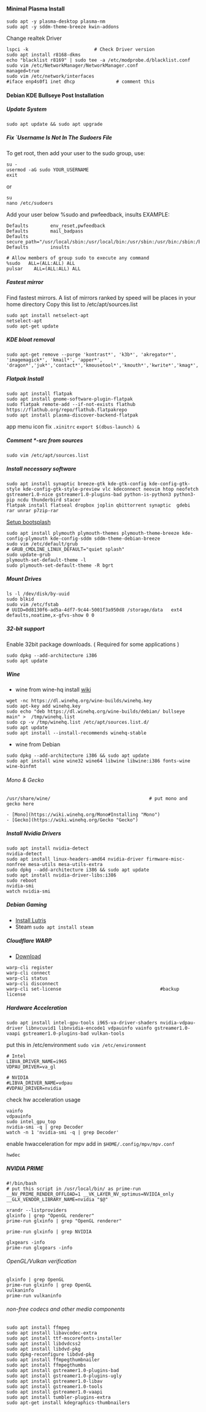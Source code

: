 #### Minimal Plasma Install
```
sudo apt -y plasma-desktop plasma-nm
sudo apt -y sddm-theme-breeze kwin-addons
```

Change realtek Driver
```
lspci -k						# Check Driver version
sudo apt install r8168-dkms  
echo "blacklist r8169" | sudo tee -a /etc/modprobe.d/blacklist.conf  
sudo vim /etc/NetworkManager/NetworkManager.conf  
managed=true  
sudo vim /etc/network/interfaces
#iface enp4s0f1 inet dhcp				# comment this  
```



#### Debian KDE Bullseye Post Installation

##### Update System
```
sudo apt update && sudo apt upgrade
```

##### Fix `Username Is Not In The Sudoers File
To get root, then add your user to the sudo group, use:
```
su -
usermod -aG sudo YOUR_USERNAME
exit
```
or
```
su
nano /etc/sudoers
```

Add your user below %sudo and pwfeedback, insults 
EXAMPLE:
```
Defaults        env_reset,pwfeedback
Defaults        mail_badpass
Defaults        secure_path="/usr/local/sbin:/usr/local/bin:/usr/sbin:/usr/bin:/sbin:/bin"
Defaults        insults

# Allow members of group sudo to execute any command
%sudo	ALL=(ALL:ALL) ALL
pulsar    ALL=(ALL:ALL) ALL
```

##### Fastest mirror
Find fastest mirrors. A list of mirrors ranked by speed will be places in your home directory
Copy this list to  /etc/apt/sources.list
```
sudo apt install netselect-apt
netselect-apt
sudo apt-get update
```

##### KDE bloat removal
```
sudo apt-get remove --purge 'kontrast*', 'k3b*', 'akregator*', 'imagemagick*', 'kmail*', 'apper*', 'dragon*','juk*','contact*','kmousetool*','kmouth*','kwrite*','kmag*','konqueror*','sieveeditor*'
```
##### Flatpak Install
```
sudo apt install flatpak 
sudo apt install gnome-software-plugin-flatpak
sudo flatpak remote-add --if-not-exists flathub https://flathub.org/repo/flathub.flatpakrepo
sudo apt install plasma-discover-backend-flatpak
```
app menu icon fix
`.xinitrc`
`export $(dbus-launch) &`

##### Comment *-src from sources
```
sudo vim /etc/apt/sources.list
```

##### Install necessary software
```
sudo apt install synaptic breeze-gtk kde-gtk-config kde-config-gtk-style kde-config-gtk-style-preview vlc kdeconnect neovim htop neofetch gstreamer1.0-nice gstreamer1.0-plugins-bad python-is-python3 python3-pip ncdu thunderbird stacer 
flatpak install flatseal dropbox joplin qbittorrent synaptic  gdebi rar unrar p7zip-rar 
```
[Setup bootsplash](https://wiki.debian.org/plymouth#Preinstallation "Setup bootsplash")
```
sudo apt install plymouth plymouth-themes plymouth-theme-breeze kde-config-plymouth kde-config-sddm sddm-theme-debian-breeze
sudo vim /etc/default/grub
# GRUB_CMDLINE_LINUX_DEFAULT="quiet splash"
sudo update-grub
plymouth-set-default-theme -l
sudo plymouth-set-default-theme -R bgrt
```
##### Mount Drives
```
ls -l /dev/disk/by-uuid
sudo blkid
sudo vim /etc/fstab
# UUID=0d8130f6-ad5a-4df7-9c44-5001f3a950d8 /storage/data   ext4    defaults,noatime,x-gfvs-show 0 0
```
##### 32-bit support
Enable 32bit package downloads. ( Required for some applications )
```
sudo dpkg --add-architecture i386
sudo apt update
```

##### Wine 
- wine from wine-hq install [wiki](https://wiki.winehq.org/Debian "wiki")
```
wget -nc https://dl.winehq.org/wine-builds/winehq.key
sudo apt-key add winehq.key
sudo echo "deb https://dl.winehq.org/wine-builds/debian/ bullseye main" >  /tmp/winehq.list
sudo cp -v /tmp/winehq.list /etc/apt/sources.list.d/
sudo apt update
sudo apt install --install-recommends winehq-stable
```

- wine from Debian
```
sudo dpkg --add-architecture i386 && sudo apt update
sudo apt install wine wine32 wine64 libwine libwine:i386 fonts-wine wine-binfmt
```
###### Mono & Gecko
```
/usr/share/wine/									# put mono and gecko here
```
	- [Mono](https://wiki.winehq.org/Mono#Installing "Mono")
	- [Gecko](https://wiki.winehq.org/Gecko "Gecko")

##### Install Nvidia Drivers
```
sudo apt install nvidia-detect
nvidia-detect
sudo apt install linux-headers-amd64 nvidia-driver firmware-misc-nonfree mesa-utils mesa-utils-extra 
sudo dpkg --add-architecture i386 && sudo apt update
sudo apt install nvidia-driver-libs:i386
sudo reboot
nvidia-smi
watch nvidia-smi
```

##### Debian Gaming
- [Install Lutris](https://lutris.net/downloads/ "Lutris")
- Steam
	`sudo apt install steam`

##### Cloudflare WARP
- [Download](https://pkg.cloudflareclient.com/packages/cloudflare-warp "Download")
```
warp-cli register
warp-cli connect
warp-cli status
warp-cli disconnect
warp-cli set-license 									#backup license
```

##### Hardware Acceleration

```
sudo apt install intel-gpu-tools i965-va-driver-shaders nvidia-vdpau-driver libnvcuvid1 libnvidia-encode1 vdpauinfo vainfo gstreamer1.0-vaapi gstreamer1.0-plugins-bad vulkan-tools
```
put this in /etc/environment
`sudo vim /etc/environment`

```
# Intel
LIBVA_DRIVER_NAME=i965
VDPAU_DRIVER=va_gl

# NVIDIA
#LIBVA_DRIVER_NAME=vdpau
#VDPAU_DRIVER=nvidia
```

check hw acceleration usage
```
vainfo
vdpauinfo
sudo intel_gpu_top
nvidia-smi -q | grep Decoder
watch -n 1 'nvidia-smi -q | grep Decoder'

```
enable hwacceleration for mpv
add in `$HOME/.config/mpv/mpv.conf`
```
hwdec
```
##### NVIDIA PRIME
```
#!/bin/bash
# put this script in /usr/local/bin/ as prime-run
__NV_PRIME_RENDER_OFFLOAD=1 __VK_LAYER_NV_optimus=NVIDIA_only __GLX_VENDOR_LIBRARY_NAME=nvidia "$@" 
```

```
xrandr --listproviders 
glxinfo | grep "OpenGL renderer"
prime-run glxinfo | grep "OpenGL renderer" 

prime-run glxinfo | grep NVIDIA

glxgears -info
prime-run glxgears -info
```

###### OpenGL/Vulkan verification

```
glxinfo | grep OpenGL
prime-run glxinfo | grep OpenGL
vulkaninfo
prime-run vulkaninfo
```

###### non-free codecs and other media components
```
sudo apt install ffmpeg
sudo apt install libavcodec-extra
sudo apt install ttf-mscorefonts-installer
sudo apt install libdvdcss2
sudo apt install libdvd-pkg
sudo dpkg-reconfigure libdvd-pkg
sudo apt install ffmpegthumbnailer
sudo apt install ffmpegthumbs
sudo apt install gstreamer1.0-plugins-bad
sudo apt install gstreamer1.0-plugins-ugly
sudo apt install gstreamer1.0-libav
sudo apt install gstreamer1.0-tools
sudo apt install gstreamer1.0-vaapi
sudo apt install tumbler-plugins-extra
sudo apt-get install kdegraphics-thumbnailers
```










